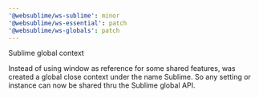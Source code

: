 ```yaml
---
'@websublime/ws-sublime': minor
'@websublime/ws-essential': patch
'@websublime/ws-globals': patch
---
```


Sublime global context

Instead of using window as reference for some shared features, was created a global close context under
the name Sublime. So any setting or instance can now be shared thru the Sublime global API.
